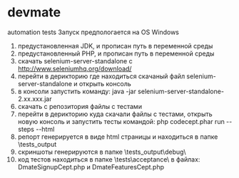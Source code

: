 devmate
=======
automation tests
Запуск предпологается на OS Windows

1.	предустановленная JDK, и прописан путь в переменной среды
2.	предустановленный PHP, и прописан путь в переменной среды
3.	скачать selenium-server-standalone с http://www.seleniumhq.org/download/
4.	перейти в дерикторию где находиться скачаный файл selenium-server-standalone и открыть консоль
5.	в консоли запустить команду: java -jar selenium-server-standalone-2.xx.xxx.jar
6.	скачать с репозитория файлы с тестами
7.	перейти в дерикторию куда скачали файлы с тестами, открыть новую консоль и запустить тесты командой: php codecept.phar run --steps --html
8.	репорт генерируется в виде html страницы и находиться в папке \tests_output
9.	скриншоты генерируются в папке \tests_output\debug\
10.	код тестов находиться в папке \tests\acceptance\ в файлах: DmateSignupCept.php и DmateFeaturesCept.php


